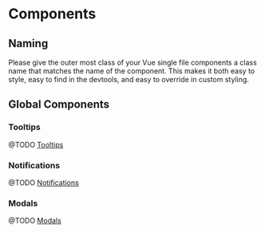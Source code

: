 # Components

## Naming

Please give the outer most class of your Vue single file components a class name that matches the name of the component. This makes it both easy to style, easy to find in the devtools, and easy to override in custom styling.

## Global Components

### Tooltips

@TODO [Tooltips](./tooltips.md)

### Notifications

@TODO [Notifications](./notifications.md)

### Modals

@TODO [Modals](./modals.md)
